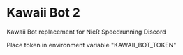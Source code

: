 # Kawaii Bot 2

Kawaii Bot replacement for NieR Speedrunning Discord

Place token in environment variable "KAWAII_BOT_TOKEN"
